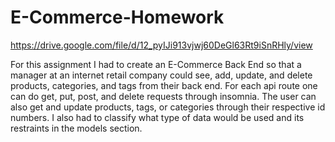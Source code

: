# E-Commerce-Homework

https://drive.google.com/file/d/12_pyIJi913vjwj60DeGl63Rt9iSnRHly/view

For this assignment I had to create an E-Commerce Back End so that a manager at an internet retail company could see, add, update, and delete products, categories, and tags from their back end. For each api route one can do get, put, post, and delete requests through insomnia. The user can also get and update products, tags, or categories through their respective id numbers. I also had to classify what type of data would be used and its restraints in the models section.
